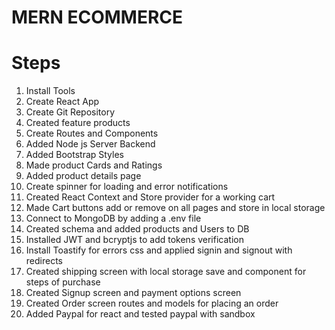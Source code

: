 # MERN ECOMMERCE

# Steps

1. Install Tools
2. Create React App
3. Create Git Repository
4. Created feature products
5. Create Routes and Components
6. Added Node js Server Backend
7. Added Bootstrap Styles
8. Made product Cards and Ratings
9. Added product details page
10. Create spinner for loading and error notifications
11. Created React Context and Store provider for a working cart
12. Made Cart buttons add or remove on all pages and store in local storage
13. Connect to MongoDB by adding a .env file
14. Created schema and added products and Users to DB
15. Installed JWT and bcryptjs to add tokens verification
16. Install Toastify for errors css and applied signin and signout with redirects
17. Created shipping screen with local storage save and component for steps of purchase
18. Created Signup screen and payment options screen
19. Created Order screen routes and models for placing an order
20. Added Paypal for react and tested paypal with sandbox